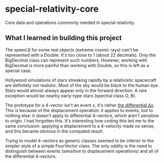 # special-relativity-core
Core data and operations commonly needed in special relativity.

## What I learned in building this project

The speed β for some real objects (extreme cosmic rays) can't be represented with a Double.
It's too close to 1 (about 22 decimals). Only the BigDecimal class can represent such numbers.
However, working with BigDecimal is more painful than working with Double, so this is 
left as a special case.

Hollywood simulations of stars streaking rapidly by a relativistic spacecraft are definitely not realistic. Most of the sky would be black to the human eye. 
Stars would almost always appear only in the forward direction. 
A rare exception would be nearby early-type stars (spectral class O, B). 

The prototype for a 4-vector isn't an event x, it's rather <a href='http://www.scholarpedia.org/article/Special_relativity:_mechanics'>the differential Δx</a>.
This is because of the displacement operation: it applies to events, but to nothing else:
it doesn't apply to differential 4-vectors, which aren't sensitive to origin.
I had forgotten this.
It's interesting how coding this led me to the same conclusion: applying a displacement 
to a 4-velocity made no sense, and this became obvious in the computed result.

Trying to model 4-vectors as generic classes seemed to be inferior to the simpler 
style of a simple FourVector class. The only oddity is the need to distinguish 
between events (sensitive to displacement operations) and all of the differential 4-vectors.



